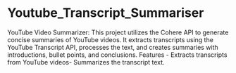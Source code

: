 # Youtube_Transcript_Summariser
YouTube Video Summarizer: This project utilizes the Cohere API to generate concise summaries of YouTube videos. It extracts transcripts using the YouTube Transcript API, processes the text, and creates summaries with introductions, bullet points, and conclusions. Features  - Extracts transcripts from YouTube videos- Summarizes the transcript text.
